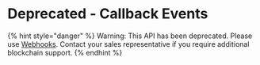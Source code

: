 # Deprecated - Callback Events

&#x20;&#x20;

{% hint style="danger" %}
Warning: This API has been deprecated.  Please use [Webhooks](../../../webhooks/).  Contact your sales representative if you require additional blockchain support. &#x20;
{% endhint %}

&#x20;
